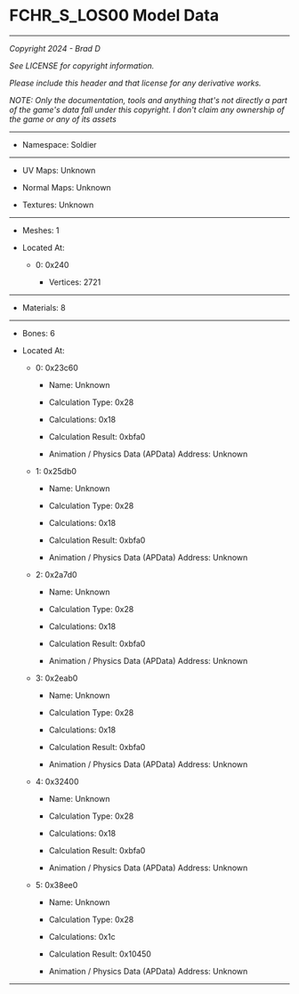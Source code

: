 # FCHR_S_LOS00 Model Data

---

*Copyright 2024 - Brad D*

*See LICENSE for copyright information.*

*Please include this header and that license for any derivative works.*

*NOTE: Only the documentation, tools and anything that's not directly a part of the game's data fall under this copyright. I don't claim any ownership of the game or any of its assets*

---

* Namespace: Soldier

---

* UV Maps: Unknown

* Normal Maps: Unknown

* Textures: Unknown

---

* Meshes: 1

* Located At:

  * 0: 0x240

    * Vertices: 2721

---

* Materials: 8

---

* Bones: 6

* Located At:

  * 0: 0x23c60

    * Name: Unknown

    * Calculation Type: 0x28

    * Calculations: 0x18

    * Calculation Result: 0xbfa0

    * Animation / Physics Data (APData) Address: Unknown

  * 1: 0x25db0

    * Name: Unknown

    * Calculation Type: 0x28

    * Calculations: 0x18

    * Calculation Result: 0xbfa0

    * Animation / Physics Data (APData) Address: Unknown

  * 2: 0x2a7d0

    * Name: Unknown

    * Calculation Type: 0x28

    * Calculations: 0x18

    * Calculation Result: 0xbfa0

    * Animation / Physics Data (APData) Address: Unknown

  * 3: 0x2eab0

    * Name: Unknown

    * Calculation Type: 0x28

    * Calculations: 0x18

    * Calculation Result: 0xbfa0

    * Animation / Physics Data (APData) Address: Unknown

  * 4: 0x32400

    * Name: Unknown

    * Calculation Type: 0x28

    * Calculations: 0x18

    * Calculation Result: 0xbfa0

    * Animation / Physics Data (APData) Address: Unknown

  * 5: 0x38ee0

    * Name: Unknown

    * Calculation Type: 0x28

    * Calculations: 0x1c

    * Calculation Result: 0x10450

    * Animation / Physics Data (APData) Address: Unknown

---

